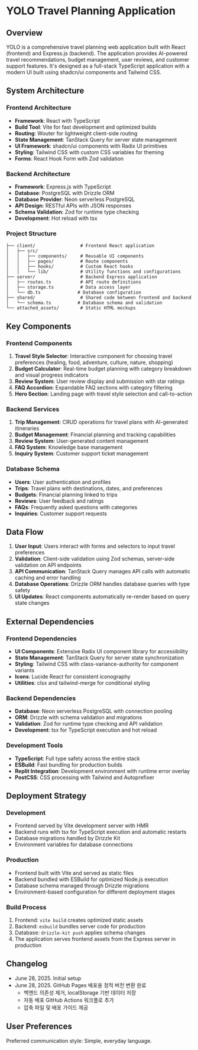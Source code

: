 # YOLO Travel Planning Application

## Overview

YOLO is a comprehensive travel planning web application built with React (frontend) and Express.js (backend). The application provides AI-powered travel recommendations, budget management, user reviews, and customer support features. It's designed as a full-stack TypeScript application with a modern UI built using shadcn/ui components and Tailwind CSS.

## System Architecture

### Frontend Architecture
- **Framework**: React with TypeScript
- **Build Tool**: Vite for fast development and optimized builds
- **Routing**: Wouter for lightweight client-side routing
- **State Management**: TanStack Query for server state management
- **UI Framework**: shadcn/ui components with Radix UI primitives
- **Styling**: Tailwind CSS with custom CSS variables for theming
- **Forms**: React Hook Form with Zod validation

### Backend Architecture
- **Framework**: Express.js with TypeScript
- **Database**: PostgreSQL with Drizzle ORM
- **Database Provider**: Neon serverless PostgreSQL
- **API Design**: RESTful APIs with JSON responses
- **Schema Validation**: Zod for runtime type checking
- **Development**: Hot reload with tsx

### Project Structure
```
├── client/                 # Frontend React application
│   ├── src/
│   │   ├── components/     # Reusable UI components
│   │   ├── pages/          # Route components
│   │   ├── hooks/          # Custom React hooks
│   │   └── lib/            # Utility functions and configurations
├── server/                 # Backend Express application
│   ├── routes.ts           # API route definitions
│   ├── storage.ts          # Data access layer
│   └── db.ts              # Database configuration
├── shared/                 # Shared code between frontend and backend
│   └── schema.ts          # Database schema and validation
└── attached_assets/        # Static HTML mockups
```

## Key Components

### Frontend Components
1. **Travel Style Selector**: Interactive component for choosing travel preferences (healing, food, adventure, culture, nature, shopping)
2. **Budget Calculator**: Real-time budget planning with category breakdown and visual progress indicators
3. **Review System**: User review display and submission with star ratings
4. **FAQ Accordion**: Expandable FAQ sections with category filtering
5. **Hero Section**: Landing page with travel style selection and call-to-action

### Backend Services
1. **Trip Management**: CRUD operations for travel plans with AI-generated itineraries
2. **Budget Management**: Financial planning and tracking capabilities
3. **Review System**: User-generated content management
4. **FAQ System**: Knowledge base management
5. **Inquiry System**: Customer support ticket management

### Database Schema
- **Users**: User authentication and profiles
- **Trips**: Travel plans with destinations, dates, and preferences
- **Budgets**: Financial planning linked to trips
- **Reviews**: User feedback and ratings
- **FAQs**: Frequently asked questions with categories
- **Inquiries**: Customer support requests

## Data Flow

1. **User Input**: Users interact with forms and selectors to input travel preferences
2. **Validation**: Client-side validation using Zod schemas, server-side validation on API endpoints
3. **API Communication**: TanStack Query manages API calls with automatic caching and error handling
4. **Database Operations**: Drizzle ORM handles database queries with type safety
5. **UI Updates**: React components automatically re-render based on query state changes

## External Dependencies

### Frontend Dependencies
- **UI Components**: Extensive Radix UI component library for accessibility
- **State Management**: TanStack Query for server state synchronization
- **Styling**: Tailwind CSS with class-variance-authority for component variants
- **Icons**: Lucide React for consistent iconography
- **Utilities**: clsx and tailwind-merge for conditional styling

### Backend Dependencies
- **Database**: Neon serverless PostgreSQL with connection pooling
- **ORM**: Drizzle with schema validation and migrations
- **Validation**: Zod for runtime type checking and API validation
- **Development**: tsx for TypeScript execution and hot reload

### Development Tools
- **TypeScript**: Full type safety across the entire stack
- **ESBuild**: Fast bundling for production builds
- **Replit Integration**: Development environment with runtime error overlay
- **PostCSS**: CSS processing with Tailwind and Autoprefixer

## Deployment Strategy

### Development
- Frontend served by Vite development server with HMR
- Backend runs with tsx for TypeScript execution and automatic restarts
- Database migrations handled by Drizzle Kit
- Environment variables for database connections

### Production
- Frontend built with Vite and served as static files
- Backend bundled with ESBuild for optimized Node.js execution
- Database schema managed through Drizzle migrations
- Environment-based configuration for different deployment stages

### Build Process
1. Frontend: `vite build` creates optimized static assets
2. Backend: `esbuild` bundles server code for production
3. Database: `drizzle-kit push` applies schema changes
4. The application serves frontend assets from the Express server in production

## Changelog
- June 28, 2025. Initial setup
- June 28, 2025. GitHub Pages 배포용 정적 버전 변환 완료
  - 백엔드 의존성 제거, localStorage 기반 데이터 저장
  - 자동 배포 GitHub Actions 워크플로 추가
  - 압축 파일 및 배포 가이드 제공

## User Preferences

Preferred communication style: Simple, everyday language.